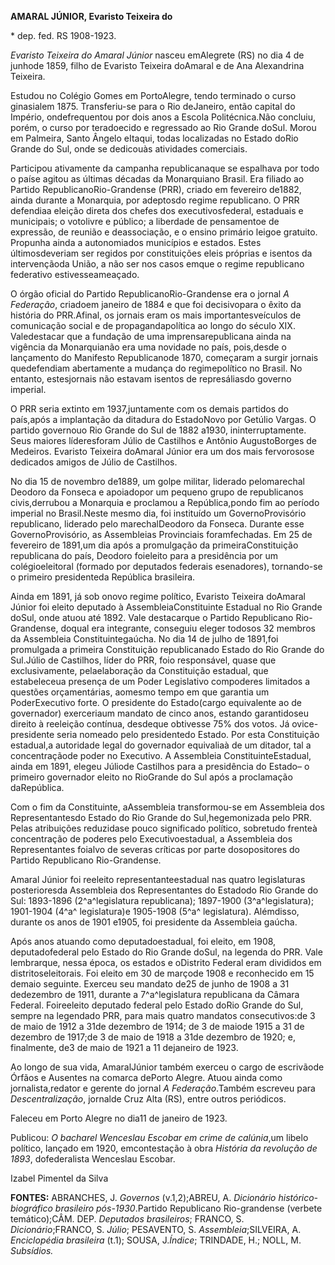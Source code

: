 **AMARAL JÚNIOR, Evaristo Teixeira do**

\* dep. fed. RS 1908-1923.

*Evaristo Teixeira do Amaral Júnior* nasceu emAlegrete (RS) no dia 4 de
junhode 1859, filho de Evaristo Teixeira doAmaral e de Ana Alexandrina
Teixeira.

Estudou no Colégio Gomes em PortoAlegre, tendo terminado o curso
ginasialem 1875. Transferiu-se para o Rio deJaneiro, então capital do
Império, ondefrequentou por dois anos a Escola Politécnica.Não concluiu,
porém, o curso por teradoecido e regressado ao Rio Grande doSul. Morou
em Palmeira, Santo Ângelo eItaqui, todas localizadas no Estado doRio
Grande do Sul, onde se dedicouàs atividades comerciais.

Participou ativamente da campanha republicanaque se espalhava por todo o
paíse agitou as últimas décadas da Monarquiano Brasil. Era filiado ao
Partido RepublicanoRio-Grandense (PRR), criado em fevereiro de1882,
ainda durante a Monarquia, por adeptosdo regime republicano. O PRR
defendiaa eleição direta dos chefes dos executivosfederal, estaduais e
municipais; o votolivre e público; a liberdade de pensamentoe de
expressão, de reunião e deassociação, e o ensino primário leigoe
gratuito. Propunha ainda a autonomiados municípios e estados. Estes
últimosdeveriam ser regidos por constituições eleis próprias e isentos
da intervençãoda União, a não ser nos casos emque o regime republicano
federativo estivesseameaçado.

O órgão oficial do Partido RepublicanoRio-Grandense era o jornal *A
Federação*, criadoem janeiro de 1884 e que foi decisivopara o êxito da
história do PRR.Afinal, os jornais eram os mais importantesveículos de
comunicação social e de propagandapolítica ao longo do século XIX.
Valedestacar que a fundação de uma imprensarepublicana ainda na vigência
da Monarquianão era uma novidade no país, pois,desde o lançamento do
Manifesto Republicanode 1870, começaram a surgir jornais quedefendiam
abertamente a mudança do regimepolítico no Brasil. No entanto,
estesjornais não estavam isentos de represáliasdo governo imperial.

O PRR seria extinto em 1937,juntamente com os demais partidos do
país,após a implantação da ditadura do EstadoNovo por Getúlio Vargas. O
partido governouo Rio Grande do Sul de 1882 a1930, ininterruptamente.
Seus maiores líderesforam Júlio de Castilhos e Antônio AugustoBorges de
Medeiros. Evaristo Teixeira doAmaral Júnior era um dos mais fervorosose
dedicados amigos de Júlio de Castilhos.

No dia 15 de novembro de1889, um golpe militar, liderado pelomarechal
Deodoro da Fonseca e apoiadopor um pequeno grupo de republicanos
civis,derrubou a Monarquia e proclamou a República,pondo fim ao período
imperial no Brasil.Neste mesmo dia, foi instituído um GovernoProvisório
republicano, liderado pelo marechalDeodoro da Fonseca. Durante esse
GovernoProvisório, as Assembleias Provinciais foramfechadas. Em 25 de
fevereiro de 1891,um dia após a promulgação da primeiraConstituição
republicana do país, Deodoro foieleito para a presidência por um
colégioeleitoral (formado por deputados federais esenadores),
tornando-se o primeiro presidenteda República brasileira.

Ainda em 1891, já sob onovo regime político, Evaristo Teixeira doAmaral
Júnior foi eleito deputado à AssembleiaConstituinte Estadual no Rio
Grande doSul, onde atuou até 1892. Vale destacarque o Partido
Republicano Rio-Grandense, doqual era integrante, conseguiu eleger
todosos 32 membros da Assembleia Constituintegaúcha. No dia 14 de julho
de 1891,foi promulgada a primeira Constituição republicanado Estado do
Rio Grande do Sul.Júlio de Castilhos, líder do PRR, foio responsável,
quase que exclusivamente, pelaelaboração da Constituição estadual, que
estabeleceua presença de um Poder Legislativo compoderes limitados a
questões orçamentárias, aomesmo tempo em que garantia um PoderExecutivo
forte. O presidente do Estado(cargo equivalente ao de governador)
exerceriaum mandato de cinco anos, estando garantidoseu direito à
reeleição contínua, desdeque obtivesse 75% dos votos. Já
ovice-presidente seria nomeado pelo presidentedo Estado. Por esta
Constituição estadual,a autoridade legal do governador equivaliaà de um
ditador, tal a concentraçãode poder no Executivo. A Assembleia
ConstituinteEstadual, ainda em 1891, elegeu Júliode Castilhos para a
presidência do Estado– o primeiro governador eleito no RioGrande do Sul
após a proclamação daRepública.

Com o fim da Constituinte, aAssembleia transformou-se em Assembleia dos
Representantesdo Estado do Rio Grande do Sul,hegemonizada pelo PRR.
Pelas atribuições reduzidase pouco significado político, sobretudo
frenteà concentração de poderes pelo Executivoestadual, a Assembleia dos
Representantes foialvo de severas críticas por parte dosopositores do
Partido Republicano Rio-Grandense.

Amaral Júnior foi reeleito representanteestadual nas quatro legislaturas
posterioresda Assembleia dos Representantes do Estadodo Rio Grande do
Sul: 1893-1896 (2^a^legislatura republicana); 1897-1900
(3^a^legislatura); 1901-1904 (4^a^ legislatura)e 1905-1908 (5^a^
legislatura). Alémdisso, durante os anos de 1901 e1905, foi presidente
da Assembleia gaúcha.

Após anos atuando como deputadoestadual, foi eleito, em 1908,
deputadofederal pelo Estado do Rio Grande doSul, na legenda do PRR. Vale
lembrarque, nessa época, os estados e oDistrito Federal eram divididos
em distritoseleitorais. Foi eleito em 30 de marçode 1908 e reconhecido
em 15 demaio seguinte. Exerceu seu mandato de25 de junho de 1908 a 31
dedezembro de 1911, durante a 7^a^legislatura republicana da Câmara
Federal. Foireeleito deputado federal pelo Estado doRio Grande do Sul,
sempre na legendado PRR, para mais quatro mandatos consecutivos:de 3 de
maio de 1912 a 31de dezembro de 1914; de 3 de maiode 1915 a 31 de
dezembro de 1917;de 3 de maio de 1918 a 31de dezembro de 1920; e,
finalmente, de3 de maio de 1921 a 11 dejaneiro de 1923.

Ao longo de sua vida, AmaralJúnior também exerceu o cargo de escrivãode
Órfãos e Ausentes na comarca dePorto Alegre. Atuou ainda como
jornalista,redator e gerente do jornal *A Federação*.Também escreveu
para *Descentralização*, jornalde Cruz Alta (RS), entre outros
periódicos.

Faleceu em Porto Alegre no dia11 de janeiro de 1923.

Publicou: *O bacharel Wenceslau Escobar em crime de calúnia*,um libelo
político, lançado em 1920, emcontestação à obra *História da revolução
de 1893*, dofederalista Wenceslau Escobar.

Izabel Pimentel da Silva

**FONTES:** ABRANCHES, J. *Governos* (v.1,2);ABREU, A. *Dicionário
histórico-biográfico brasileiro pós-1930*.Partido Republicano
Rio-grandense (verbete temático);CÂM. DEP. *Deputados brasileiros*;
FRANCO, S. *Dicionário*;FRANCO, S. *Júlio*; PESAVENTO, S.
*Assembleia*;SILVEIRA, A. *Enciclopédia brasileira* (t.1); SOUSA,
J.*Índice*; TRINDADE, H.; NOLL, M. *Subsídios.*
